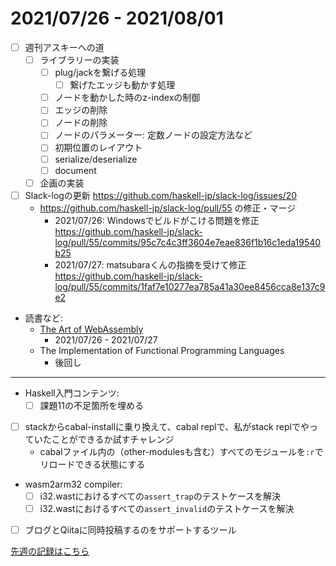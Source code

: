 # 2021/07/26 - 2021/08/01

- [ ] 週刊アスキーへの道
    - [ ] ライブラリーの実装
        - [ ] plug/jackを繋げる処理
            - [ ] 繋げたエッジも動かす処理
        - [ ] ノードを動かした時のz-indexの制御
        - [ ] エッジの削除
        - [ ] ノードの削除
        - [ ] ノードのパラメーター: 定数ノードの設定方法など
        - [ ] 初期位置のレイアウト
        - [ ] serialize/deserialize
        - [ ] document
    - [ ] 企画の実装
- [ ] Slack-logの更新 <https://github.com/haskell-jp/slack-log/issues/20>
    - <https://github.com/haskell-jp/slack-log/pull/55> の修正・マージ
        - 2021/07/26: Windowsでビルドがこける問題を修正 <https://github.com/haskell-jp/slack-log/pull/55/commits/95c7c4c3ff3604e7eae836f1b16c1eda19540b25>
        - 2021/07/27: matsubaraくんの指摘を受けて修正 <https://github.com/haskell-jp/slack-log/pull/55/commits/1faf7e10277ea785a41a30ee8456cca8e137c9e2>
- 読書など:
    - [The Art of WebAssembly](https://nostarch.com/art-webassembly)
        - 2021/07/26 - 2021/07/27
    - The Implementation of Functional Programming Languages
        - 後回し

------

- Haskell入門コンテンツ:
    - [ ] 課題11の不足箇所を埋める
- [ ] stackからcabal-installに乗り換えて、cabal replで、私がstack replでやっていたことができるか試すチャレンジ
    - cabalファイル内の（other-modulesも含む）すべてのモジュールを`:r`でリロードできる状態にする
- wasm2arm32 compiler:
    - [ ] i32.wastにおけるすべての`assert_trap`のテストケースを解決
    - [ ] i32.wastにおけるすべての`assert_invalid`のテストケースを解決
- [ ] ブログとQiitaに同時投稿するのをサポートするツール

[先週の記録はこちら](https://github.com/igrep/daily-commits/blob/ec1b7d8559f0a688282c6d3670dd6793ee3b38f8/yesterday.md)
